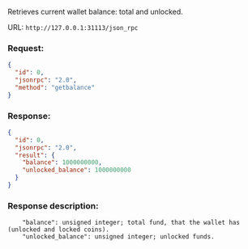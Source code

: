 Retrieves current wallet balance: total and unlocked.

URL: ```http://127.0.0.1:31113/json_rpc```
### Request: 
```json
{
  "id": 0,
  "jsonrpc": "2.0",
  "method": "getbalance"
}
```

### Response: 
```json
{
  "id": 0,
  "jsonrpc": "2.0",
  "result": {
    "balance": 1000000000,
    "unlocked_balance": 1000000000
  }
}
```

### Response description:
```
    "balance": unsigned integer; total fund, that the wallet has (unlocked and locked coins).
    "unlocked_balance": unsigned integer; unlocked funds.
```